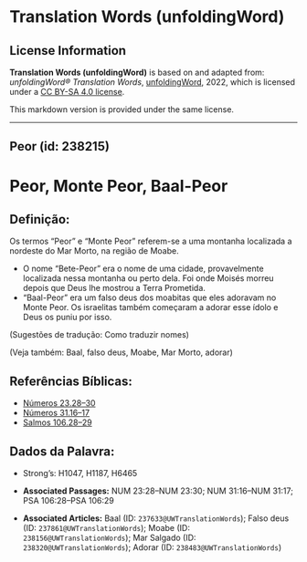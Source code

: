 # Translation Words (unfoldingWord)

## License Information

**Translation Words (unfoldingWord)** is based on and adapted from: _unfoldingWord® Translation Words_, [unfoldingWord](https://unfoldingword.org/utw), 2022, which is licensed under a [CC BY-SA 4.0 license](https://creativecommons.org/licenses/by-sa/4.0/legalcode.en).

This markdown version is provided under the same license.



--------------------------------

## Peor (id: 238215)

Peor, Monte Peor, Baal\-Peor
============================

Definição:
----------

Os termos “Peor” e “Monte Peor” referem\-se a uma montanha localizada a nordeste do Mar Morto, na região de Moabe.

* O nome “Bete\-Peor” era o nome de uma cidade, provavelmente localizada nessa montanha ou perto dela. Foi onde Moisés morreu depois que Deus lhe mostrou a Terra Prometida.
* “Baal\-Peor” era um falso deus dos moabitas que eles adoravam no Monte Peor. Os israelitas também começaram a adorar esse ídolo e Deus os puniu por isso.

(Sugestões de tradução: Como traduzir nomes)

(Veja também: Baal, falso deus, Moabe, Mar Morto, adorar)

Referências Bíblicas:
---------------------

* [Números 23\.28–30](https://ref.ly/Num23:28-Num23:30)
* [Números 31\.16–17](https://ref.ly/Num31:16-Num31:17)
* [Salmos 106\.28–29](https://ref.ly/Ps106:28-Ps106:29)

Dados da Palavra:
-----------------

* Strong’s: H1047, H1187, H6465

* **Associated Passages:** NUM 23:28–NUM 23:30; NUM 31:16–NUM 31:17; PSA 106:28–PSA 106:29
* **Associated Articles:** Baal (ID: `237633@UWTranslationWords`); Falso deus (ID: `237861@UWTranslationWords`); Moabe (ID: `238156@UWTranslationWords`); Mar Salgado (ID: `238320@UWTranslationWords`); Adorar (ID: `238483@UWTranslationWords`)

